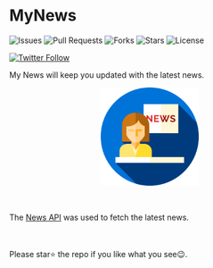 # MyNews

![Issues](https://img.shields.io/github/issues/ashwanisng/My-News)
![Pull Requests](https://img.shields.io/github/issues-pr/ashwanisng/My-News)
![Forks](https://img.shields.io/github/forks/ashwanisng/My-News)
![Stars](https://img.shields.io/github/stars/ashwanisng/My-News)
![License](https://img.shields.io/github/license/ashwanisng/My-News)

[![Twitter Follow](https://img.shields.io/twitter/follow/ashwanisng.svg?style=social)](https://twitter.com/ashwanisng)

My News will keep you updated with the latest news.

<p align="center"><img src="assets/images/playstore.png" width=35%></p>

<br/>

The [News API](https://newsapi.org/) was used to fetch the latest news. <br>
<br>

<br> Please star⭐ the repo if you like what you see😉.
